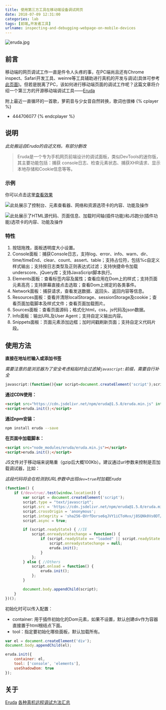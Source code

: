 ```yaml
---
title: 使用第三方工具在移动端设备调试网页
date: 2018-07-09 12:31:00
categories: lab
tags: [前端,开发者工具]
urlname: inspecting-and-debugging-webpage-on-mobile-devices
---
```

![eruda.jpg](https://img.imjad.cn/images/2018/07/09/eruda.jpg)

## 前言
移动端的网页调试工作一直是件令人头疼的事，在PC端尚且还有Chrome inspect、Safari开发工具、weinre等工具辅助进行真机的开发与调试(具体可参考[此页面](https://github.com/jieyou/remote_inspect_web_on_real_device))。但若是脱离了PC，该如何进行移动端页面的调试工作呢？这篇文章将介绍一个第三方的开源移动端调试工具——[Eruda](https://github.com/liriliri/eruda)


附上最近一直循环的一首歌，萝莉音与少女音自然转换，歌词也很棒
{% cplayer %}
- 444706077
{% endcplayer %}

## 说明
*此处搬运自Eruda的自述文档，有部分删改*

>Eruda是一个专为手机网页前端设计的调试面板，类似DevTools的迷你版，其主要功能包括：捕获 console日志、检查元素状态、捕获XHR请求、显示本地存储和Cookie信息等等。

### 示例
你可以点击这里<a href="javascript:(function(){var script=document.createElement('script');script.src='https://cdn.jsdelivr.net/npm/eruda';document.body.appendChild(script);script.onload=function(){eruda.init()}})();" target="_self">查看效果</a>

![此处展示了控制台、元素查看器、网络和资源选项卡的内容、功能及操作](https://img.imjad.cn/images/2018/07/09/Screenshot_Chrome_Canary_0.jpg)

![此处展示了HTML源代码、页面信息、加载时间轴(插件功能)和JS跑分(插件功能)选项卡的内容、功能及操作](https://img.imjad.cn/images/2018/07/09/Screenshot_Chrome_Canary_1.jpg)

### 特性
1. 按钮拖拽，面板透明度大小设置。
2. Console面板：捕获Console日志，支持log、error、info、warn、dir、time/timeEnd、clear、count、assert、table；支持占位符，包括%c自定义样式输出；支持按日志类型及正则表达式过滤；支持快捷命令加载underscore、jQuery库；支持JavaScript脚本执行。
3. Elements面板：查看标签内容及属性；查看应用在Dom上的样式；支持页面元素高亮；支持屏幕直接点击选取；查看Dom上绑定的各类事件。
4. Network面板：捕获请求，查看发送数据、返回头、返回内容等信息。
5. Resources面板：查看并清除localStorage、sessionStorage及cookie；查看页面加载脚本及样式文件；查看页面加载图片。
6. Sources面板：查看页面源码；格式化html，css，js代码及json数据。
7. Info面板：输出URL及User Agent；支持自定义输出内容。
8. Snippets面板：页面元素添加边框；加时间戳刷新页面；支持自定义代码片段。

## 使用方法
**直接在地址栏输入或添加书签**

*需要注意的是浏览器为了安全考虑粘贴时会过滤掉`javascript:`前缀，需要自行补全*
```javascript
javascript:(function(){var script=document.createElement('script');script.src="https://cdn.jsdelivr.net/npm/eruda";document.body.appendChild(script);script.onload=function(){eruda.init()}})();
```

**通过CDN使用：**
```html
<script src="https://cdn.jsdelivr.net/npm/eruda@1.5.0/eruda.min.js" integrity="sha256-QVrfDorse6qJVY1iCToHvx/j8SQNk0Vs0DT/N8LBEQY=" crossorigin="anonymous"></script>
<script>eruda.init();</script>
```

**通过npm安装：**
```bash
npm install eruda --save
```

**在页面中加载脚本：**
```html
<script src="node_modules/eruda/eruda.min.js"></script>
<script>eruda.init();</script>
```

JS文件对于移动端来说略重（gzip后大概100Kb）。建议通过url参数来控制是否加载调试器，比如：

*这段代码将会在检测到URL参数中出现`dev=true`时加载Eruda*
```javascript
(function() {
    if (/dev=true/.test(window.location)) {
        var script = document.createElement('script');
        script.type = "text/javascript";
        script.src = 'https://cdn.jsdelivr.net/npm/eruda@1.5.0/eruda.min.js';
        script.crossOrigin = 'anonymous';
        script.integrity = 'sha256-QVrfDorse6qJVY1iCToHvx/j8SQNk0Vs0DT/N8LBEQY=';
        script.async = true;

        if (script.readyState) { //IE
            script.onreadystatechange = function() {
                if (script.readyState == "loaded" || script.readyState == "complete") {
                    script.onreadystatechange = null;
                    eruda.init();
                }
            };
        } else { //Others
            script.onload = function() {
                eruda.init();
            };
        }

        document.body.appendChild(script);
    }
})();
```

初始化时可以传入配置：
* container: 用于插件初始化的Dom元素，如果不设置，默认创建div作为容器直接置于html根结点下面。
* tool：指定要初始化哪些面板，默认加载所有。

```javascript
var el = document.createElement('div');
document.body.appendChild(el);

eruda.init({
    container: el,
    tool: ['console', 'elements'],
    useShadowDom: true
});
```

## 关于
[Eruda](https://github.com/liriliri/eruda)
[各种真机远程调试方法汇总](https://github.com/jieyou/remote_inspect_web_on_real_device)